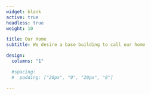 ```yaml
---
widget: blank
active: true
headless: true
weight: 10

title: Our Home
subtitle: We desire a base building to call our home

design:
  columns: "1"

  #spacing:
  #  padding: ["20px", "0", "20px", "0"]

---
```

